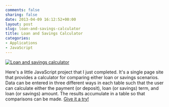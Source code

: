 ```yaml
---
comments: false
sharing: false
date: 2013-04-09 16:12:52+00:00
layout: post
slug: loan-and-savings-calculator
title: Loan and Savings Calculator
categories:
- Applications
- JavaScript
---
```


[![Loan and savings calculator](http://janmilosh.com/wp-content/uploads/2013/04/tvm-calculator.png)](http://janmilosh.com/time-value-of-money)

Here's a little JavaScript project that I just completed. It's a single page site that provides a calculator for comparing either loan or savings scenarios. Data can be entered in three different ways in each table such that the user can calculate either the payment (or deposit), loan (or savings) term, and loan (or savings) amount. The results accumulate in a table so that comparisons can be made. [Give it a try!](http://janmilosh.com/time-value-of-money)
